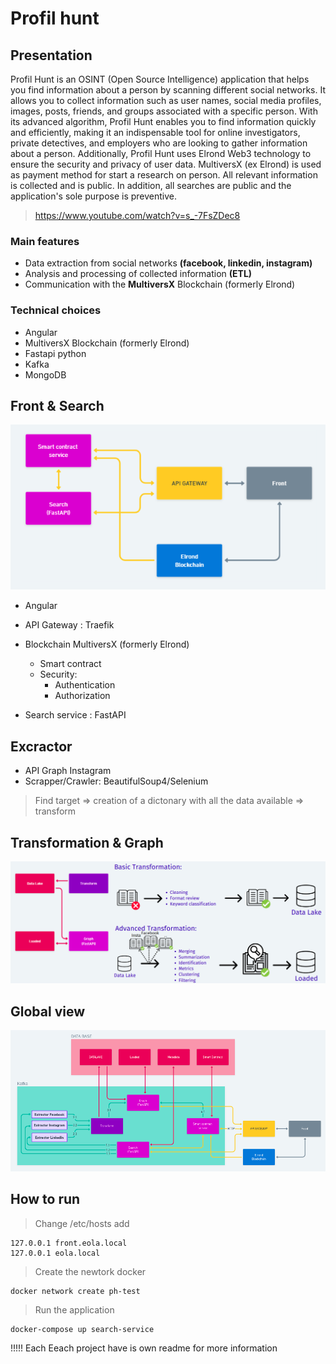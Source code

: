 # Profil hunt

## Presentation

Profil Hunt is an OSINT (Open Source Intelligence) application that helps you find information about a person by scanning different social networks. It allows you to collect information such as user names, social media profiles, images, posts, friends, and groups associated with a specific person. With its advanced algorithm, Profil Hunt enables you to find information quickly and efficiently, making it an indispensable tool for online investigators, private detectives, and employers who are looking to gather information about a person. Additionally, Profil Hunt uses Elrond Web3 technology to ensure the security and privacy of user data. MultiversX (ex Elrond) is used as payment method for start a research on person. All relevant information is collected and is public. In addition, all searches are public and the application's sole purpose is preventive.

> https://www.youtube.com/watch?v=s_-7FsZDec8

### Main features

- Data extraction from social networks **(facebook, linkedin, instagram)**
- Analysis and processing of collected information **(ETL)**
- Communication with the **MultiversX** Blockchain (formerly Elrond)

### Technical choices

- Angular 
- MultiversX Blockchain (formerly Elrond)
- Fastapi python
- Kafka
- MongoDB

## Front & Search

![alt text](front.png "Title")


- Angular
- API Gateway : Traefik
- Blockchain MultiversX (formerly Elrond)
    - Smart contract
    - Security:
        - Authentication
        - Authorization

- Search service : FastAPI

## Excractor 

- API Graph Instagram
- Scrapper/Crawler: BeautifulSoup4/Selenium

> Find target => creation of a dictonary with all the data available => transform

## Transformation & Graph

![alt text](transform.png "Title")


## Global view

![alt text](global.png "Title")


## How to run 

> Change /etc/hosts add
```
127.0.0.1 front.eola.local
127.0.0.1 eola.local
```
> Create the newtork docker
```
docker network create ph-test 
```

> Run the application 

```
docker-compose up search-service 
```

!!!!! Each Eeach project have is own readme for more information
